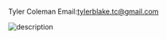 Tyler Coleman
Email:tylerblake.tc@gmail.com

![description](https://user-images.githubusercontent.com/16784933/29846704-8371eb9e-8cdd-11e7-9346-424ae45660df.JPG)
